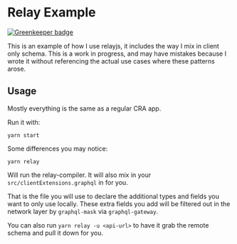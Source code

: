 # Relay Example

[![Greenkeeper badge](https://badges.greenkeeper.io/brysgo/relay-example.svg)](https://greenkeeper.io/)

This is an example of how I use relayjs, it includes the way I mix in client
only schema. This is a work in progress, and may have mistakes because I
wrote it without referencing the actual use cases where these patterns
arose.

## Usage

Mostly everything is the same as a regular CRA app.

Run it with:

    yarn start

Some differences you may notice:

    yarn relay

Will run the relay-compiler. It will also mix in your
`src/clientExtensions.graphql` in for you.

That is the file you will use to declare the additional types and fields you
want to only use locally. These extra fields you add will be filtered out in
the network layer by `graphql-mask` via `graphql-gateway`.

You can also run `yarn relay -u <api-url>` to have it grab the remote schema
and pull it down for you.
